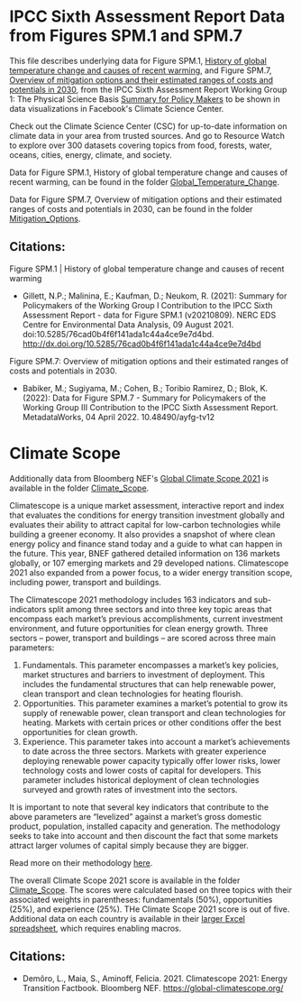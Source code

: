 # IPCC Sixth Assessment Report Data from Figures SPM.1 and SPM.7
This file describes underlying data for Figure SPM.1, [History of global temperature change and causes of recent warming](https://www.ipcc.ch/report/ar6/wg1/figures/summary-for-policymakers/figure-spm-1/), and Figure SPM.7, [Overview of mitigation options and their estimated ranges of costs and potentials in 2030](https://www.ipcc.ch/report/ar6/wg3/figures/summary-for-policymakers/figure-spm-7/), from the IPCC Sixth Assessment Report Working Group 1: The Physical Science Basis [Summary for Policy Makers](https://www.ipcc.ch/report/ar6/wg1/figures/summary-for-policymakers) to be shown in data visualizations in Facebook's Climate Science Center. 

Check out the Climate Science Center (CSC) for up-to-date information on climate data in your area from trusted sources. And go to Resource Watch to explore over 300 datasets covering topics from food, forests, water, oceans, cities, energy, climate, and society.

Data for Figure SPM.1, History of global temperature change and causes of recent warming, can be found in the folder [Global_Temperature_Change](https://github.com/resource-watch/blog-analysis/tree/master/req_023_facebook_ipcc_data/Global_Temperature_Change).

Data for Figure SPM.7, Overview of mitigation options and their estimated ranges of costs and potentials in 2030, can be found in the folder [Mitigation_Options](https://github.com/resource-watch/blog-analysis/tree/master/req_023_facebook_ipcc_data/Mitigation_Options).

## Citations:
Figure SPM.1 | History of global temperature change and causes of recent warming
- Gillett, N.P.; Malinina, E.; Kaufman, D.; Neukom, R. (2021): Summary for Policymakers of the Working Group I Contribution to the IPCC Sixth Assessment Report - data for Figure SPM.1 (v20210809). NERC EDS Centre for Environmental Data Analysis, 09 August 2021. doi:10.5285/76cad0b4f6f141ada1c44a4ce9e7d4bd. http://dx.doi.org/10.5285/76cad0b4f6f141ada1c44a4ce9e7d4bd


Figure SPM.7: Overview of mitigation options and their estimated ranges of costs and potentials in 2030.
- Babiker, M.; Sugiyama, M.; Cohen, B.; Toribio Ramirez, D.; Blok, K. (2022): Data for Figure SPM.7 - Summary for Policymakers of the Working Group III Contribution to the IPCC Sixth Assessment Report. MetadataWorks, 04 April 2022. 10.48490/ayfg-tv12
 
# Climate Scope
Additionally data from Bloomberg NEF's [Global Climate Scope 2021](https://global-climatescope.org/) is available in the folder [Climate_Scope](https://github.com/resource-watch/blog-analysis/tree/master/req_023_facebook_ipcc_data/Climate_Scope). 

Climatescope is a unique market assessment, interactive report and index that evaluates the conditions for energy transition investment globally and evaluates their ability to attract capital for low-carbon technologies while building a greener economy. It also provides a snapshot of where clean energy policy and finance stand today and a guide to what can happen in the future. This year, BNEF gathered detailed information on 136 markets globally, or 107 emerging markets and 29 developed nations. Climatescope 2021 also expanded from a power focus, to a wider energy transition scope, including power, transport and buildings. 

The Climatescope 2021 methodology includes 163 indicators and sub-indicators split among three sectors and into three key topic areas that encompass each market’s previous accomplishments, current investment environment, and future opportunities for clean energy growth. Three sectors – power, transport and buildings – are scored across three main parameters:

1. Fundamentals. This parameter encompasses a market’s key policies, market structures and barriers to investment of deployment. This includes the fundamental structures that can help renewable power, clean transport and clean technologies for heating flourish.
2. Opportunities. This parameter examines a market’s potential to grow its supply of renewable power, clean transport and clean technologies for heating. Markets with certain prices or other conditions offer the best opportunities for clean growth.
3. Experience. This parameter takes into account a market’s achievements to date across the three sectors. Markets with greater experience deploying renewable power capacity typically offer lower risks, lower technology costs and lower costs of capital for developers. This parameter includes historical deployment of clean technologies surveyed and growth rates of investment into the sectors.

It is important to note that several key indicators that contribute to the above parameters are “levelized” against a market’s gross domestic product, population, installed capacity and generation. The methodology seeks to take into account and then discount the fact that some markets attract larger volumes of capital simply because they are bigger.

Read more on their methodology [here](https://global-climatescope.org/about/methodology/).

The overall Climate Scope 2021 score is available in the folder [Climate_Scope](https://github.com/resource-watch/blog-analysis/tree/master/req_023_facebook_ipcc_data/Climate_Scope). The scores were calculated based on three topics with their associated weights in parentheses: fundamentals (50%), opportunities (25%), and experience (25%). THe Climate Scope 2021 score is out of five. Additional data on each country is available in their [larger Excel spreadsheet](https://global-climatescope.org/CS2021_Model.xlsm), which requires enabling macros.

## Citations:
- Demôro, L., Maia, S., Aminoff, Felicia. 2021. Climatescope 2021: Energy Transition Factbook. Bloomberg NEF. https://global-climatescope.org/
